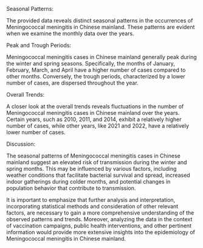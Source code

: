 Seasonal Patterns:

The provided data reveals distinct seasonal patterns in the occurrences of Meningococcal meningitis in Chinese mainland. These patterns are evident when we examine the monthly data over the years.

Peak and Trough Periods:

Meningococcal meningitis cases in Chinese mainland generally peak during the winter and spring seasons. Specifically, the months of January, February, March, and April have a higher number of cases compared to other months. Conversely, the trough periods, characterized by a lower number of cases, are dispersed throughout the year.

Overall Trends:

A closer look at the overall trends reveals fluctuations in the number of Meningococcal meningitis cases in Chinese mainland over the years. Certain years, such as 2010, 2011, and 2014, exhibit a relatively higher number of cases, while other years, like 2021 and 2022, have a relatively lower number of cases.

Discussion:

The seasonal patterns of Meningococcal meningitis cases in Chinese mainland suggest an elevated risk of transmission during the winter and spring months. This may be influenced by various factors, including weather conditions that facilitate bacterial survival and spread, increased indoor gatherings during colder months, and potential changes in population behavior that contribute to transmission.

It is important to emphasize that further analysis and interpretation, incorporating statistical methods and consideration of other relevant factors, are necessary to gain a more comprehensive understanding of the observed patterns and trends. Moreover, analyzing the data in the context of vaccination campaigns, public health interventions, and other pertinent information would provide more extensive insights into the epidemiology of Meningococcal meningitis in Chinese mainland.
